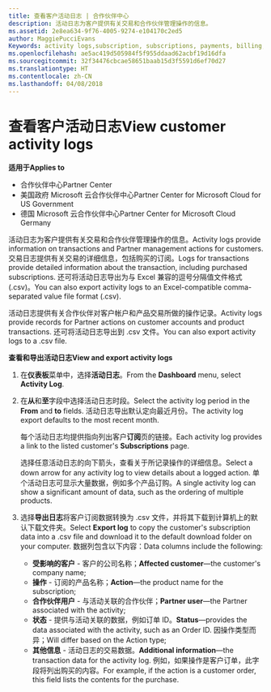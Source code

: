```yaml
---
title: 查看客户活动日志 | 合作伙伴中心
description: 活动日志为客户提供有关交易和合作伙伴管理操作的信息。
ms.assetid: 2e8ea634-9f76-4005-9274-e104170c2ed5
author: MaggiePucciEvans
Keywords: activity logs,subscription, subscriptions, payments, billing, transactions
ms.openlocfilehash: ae5ac419d505984f5f955ddaad62acbf19d16dfa
ms.sourcegitcommit: 32f34476cbcae58651baab15d3f5591d6ef70d27
ms.translationtype: HT
ms.contentlocale: zh-CN
ms.lasthandoff: 04/08/2018
---
```

# <a name="view-customer-activity-logs"></a><span data-ttu-id="6feb0-103">查看客户活动日志</span><span class="sxs-lookup"><span data-stu-id="6feb0-103">View customer activity logs</span></span>

**<span data-ttu-id="6feb0-104">适用于</span><span class="sxs-lookup"><span data-stu-id="6feb0-104">Applies to</span></span>**

-  <span data-ttu-id="6feb0-105">合作伙伴中心</span><span class="sxs-lookup"><span data-stu-id="6feb0-105">Partner Center</span></span>
-  <span data-ttu-id="6feb0-106">美国政府 Microsoft 云合作伙伴中心</span><span class="sxs-lookup"><span data-stu-id="6feb0-106">Partner Center for Microsoft Cloud for US Government</span></span>
-  <span data-ttu-id="6feb0-107">德国 Microsoft 云合作伙伴中心</span><span class="sxs-lookup"><span data-stu-id="6feb0-107">Partner Center for Microsoft Cloud Germany</span></span>


<span data-ttu-id="6feb0-108">活动日志为客户提供有关交易和合作伙伴管理操作的信息。</span><span class="sxs-lookup"><span data-stu-id="6feb0-108">Activity logs provide information on transactions and Partner management actions for customers.</span></span> <span data-ttu-id="6feb0-109">交易日志提供有关交易的详细信息，包括购买的订阅。</span><span class="sxs-lookup"><span data-stu-id="6feb0-109">Logs for transactions provide detailed information about the transaction, including purchased subscriptions.</span></span> <span data-ttu-id="6feb0-110">还可将活动日志导出为与 Excel 兼容的逗号分隔值文件格式 (.csv)。</span><span class="sxs-lookup"><span data-stu-id="6feb0-110">You can also export activity logs to an Excel-compatible comma-separated value file format (.csv).</span></span>

<span data-ttu-id="6feb0-111">活动日志提供有关合作伙伴对客户帐户和产品交易所做的操作记录。</span><span class="sxs-lookup"><span data-stu-id="6feb0-111">Activity logs provide records for Partner actions on customer accounts and product transactions.</span></span> <span data-ttu-id="6feb0-112">还可将活动日志导出到 .csv 文件。</span><span class="sxs-lookup"><span data-stu-id="6feb0-112">You can also export activity logs to a .csv file.</span></span>

**<span data-ttu-id="6feb0-113">查看和导出活动日志</span><span class="sxs-lookup"><span data-stu-id="6feb0-113">View and export activity logs</span></span>**

1.  <span data-ttu-id="6feb0-114">在**仪表板**菜单中，选择**活动日志**。</span><span class="sxs-lookup"><span data-stu-id="6feb0-114">From the **Dashboard** menu, select **Activity Log**.</span></span>
2.  <span data-ttu-id="6feb0-115">在**从**和**至**字段中选择活动日志时段。</span><span class="sxs-lookup"><span data-stu-id="6feb0-115">Select the activity log period in the **From** and **to** fields.</span></span> <span data-ttu-id="6feb0-116">活动日志导出默认定向最近月份。</span><span class="sxs-lookup"><span data-stu-id="6feb0-116">The activity log export defaults to the most recent month.</span></span>

    <span data-ttu-id="6feb0-117">每个活动日志均提供指向列出客户**订阅**页的链接。</span><span class="sxs-lookup"><span data-stu-id="6feb0-117">Each activity log provides a link to the listed customer's **Subscriptions** page.</span></span>

    <span data-ttu-id="6feb0-118">选择任意活动日志的向下箭头，查看关于所记录操作的详细信息。</span><span class="sxs-lookup"><span data-stu-id="6feb0-118">Select a down arrow for any activity log to view details about a logged action.</span></span> <span data-ttu-id="6feb0-119">单个活动日志可显示大量数据，例如多个产品订购。</span><span class="sxs-lookup"><span data-stu-id="6feb0-119">A single activity log can show a significant amount of data, such as the ordering of multiple products.</span></span>

3.  <span data-ttu-id="6feb0-120">选择**导出日志**将客户订阅数据转换为 .csv 文件，并将其下载到计算机上的默认下载文件夹。</span><span class="sxs-lookup"><span data-stu-id="6feb0-120">Select **Export log** to copy the customer's subscription data into a .csv file and download it to the default download folder on your computer.</span></span> <span data-ttu-id="6feb0-121">数据列包含以下内容：</span><span class="sxs-lookup"><span data-stu-id="6feb0-121">Data columns include the following:</span></span>
    -   <span data-ttu-id="6feb0-122">**受影响的客户** - 客户的公司名称；</span><span class="sxs-lookup"><span data-stu-id="6feb0-122">**Affected customer**—the customer's company name;</span></span>
    -   <span data-ttu-id="6feb0-123">**操作** - 订阅的产品名称；</span><span class="sxs-lookup"><span data-stu-id="6feb0-123">**Action**—the product name for the subscription;</span></span>
    -   <span data-ttu-id="6feb0-124">**合作伙伴用户** - 与活动关联的合作伙伴；</span><span class="sxs-lookup"><span data-stu-id="6feb0-124">**Partner user**—the Partner associated with the activity;</span></span>
    -   <span data-ttu-id="6feb0-125">**状态** - 提供与活动关联的数据，例如订单 ID。</span><span class="sxs-lookup"><span data-stu-id="6feb0-125">**Status**—provides the data associated with the activity, such as an Order ID.</span></span> <span data-ttu-id="6feb0-126">因操作类型而异；</span><span class="sxs-lookup"><span data-stu-id="6feb0-126">Will differ based on the Action type;</span></span>
    -   <span data-ttu-id="6feb0-127">**其他信息** - 活动日志的交易数据。</span><span class="sxs-lookup"><span data-stu-id="6feb0-127">**Additional information**—the transaction data for the activity log.</span></span> <span data-ttu-id="6feb0-128">例如，如果操作是客户订单，此字段将列出购买的内容。</span><span class="sxs-lookup"><span data-stu-id="6feb0-128">For example, if the action is a customer order, this field lists the contents for the purchase.</span></span>

 

 



